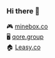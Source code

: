 ### Hi there 👋

🎮 [minebox.co](https://minebox.co/)  
🖥️ [qore.group](https://qore.group/)  
🏠 [Leasy.co](https://leasy.co/)
